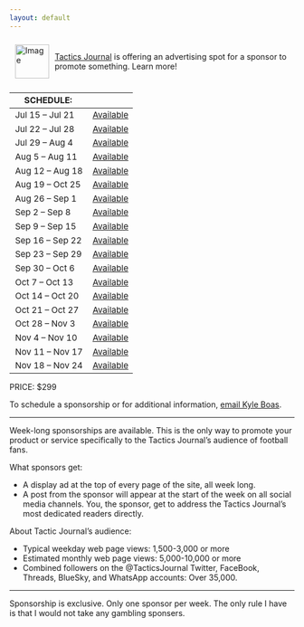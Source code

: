 ```yaml
---
layout: default
---
```


<div style="display: flex; align-items: center; padding: 10px; margin-bottom: 5px; margin-right: 2px;">
    <img src="
https://i.imgur.com/W7MnbOH.png:15:45.png" alt="Image" style="height: 60px; margin-right: 10px;">
    <p style="font-size: 14px; margin: 0;">
        <a href="https://tacticsjournal.com/sponser">Tactics Journal</a> is offering an advertising spot for a sponsor to promote something. Learn more!
    </p>
</div>

| SCHEDULE: | |
| --- | --- |
| Jul 15 – Jul 21 | <a href="mailto:kyle@tacticsjournal.com">Available</a> |
| Jul 22 – Jul 28 | <a href="mailto:kyle@tacticsjournal.com">Available</a> |
| Jul 29 – Aug 4 | <a href="mailto:kyle@tacticsjournal.com">Available</a> |
| Aug 5 – Aug 11 | <a href="mailto:kyle@tacticsjournal.com">Available</a> |
| Aug 12 – Aug 18 | <a href="mailto:kyle@tacticsjournal.com">Available</a> |
| Aug 19 – Oct 25 | <a href="mailto:kyle@tacticsjournal.com">Available</a> |
| Aug 26 – Sep 1 | <a href="mailto:kyle@tacticsjournal.com">Available</a> |
| Sep 2 – Sep 8 | <a href="mailto:kyle@tacticsjournal.com">Available</a> |
| Sep 9 – Sep 15 | <a href="mailto:kyle@tacticsjournal.com">Available</a> |
| Sep 16 – Sep 22 | <a href="mailto:kyle@tacticsjournal.com">Available</a> |
| Sep 23 – Sep 29 | <a href="mailto:kyle@tacticsjournal.com">Available</a> |
| Sep 30 – Oct 6 | <a href="mailto:kyle@tacticsjournal.com">Available</a> |
| Oct 7 – Oct 13 | <a href="mailto:kyle@tacticsjournal.com">Available</a> |
| Oct 14 – Oct 20 | <a href="mailto:kyle@tacticsjournal.com">Available</a> |
| Oct 21 – Oct 27 | <a href="mailto:kyle@tacticsjournal.com">Available</a> |
| Oct 28 – Nov 3 | <a href="mailto:kyle@tacticsjournal.com">Available</a> |
| Nov 4 – Nov 10 | <a href="mailto:kyle@tacticsjournal.com">Available</a> |
| Nov 11 – Nov 17 | <a href="mailto:kyle@tacticsjournal.com">Available</a> |
| Nov 18 – Nov 24 | <a href="mailto:kyle@tacticsjournal.com">Available</a>|

PRICE: $299

To schedule a sponsorship or for additional information, <a href="mailto:kyle@tacticsjournal.com">email Kyle Boas</a>.

---

Week-long sponsorships are available. This is the only way to promote your product or service specifically to the Tactics Journal’s audience of football fans.

What sponsors get:

- A display ad at the top of every page of the site, all week long.
- A post from the sponsor will appear at the start of the week on all social media channels. You, the sponsor, get to address the Tactics Journal’s most dedicated readers directly.

About Tactic Journal’s audience:

- Typical weekday web page views: 1,500-3,000 or more
- Estimated monthly web page views: 5,000-10,000 or more
- Combined followers on the @TacticsJournal Twitter, FaceBook, Threads, BlueSky, and WhatsApp accounts: Over 35,000.

---

Sponsorship is exclusive. Only one sponsor per week. The only rule I have is that I would not take any gambling sponsers.

<style>
    table { font-size: 15px; }
    td { padding-left: 10px; }
</style>
